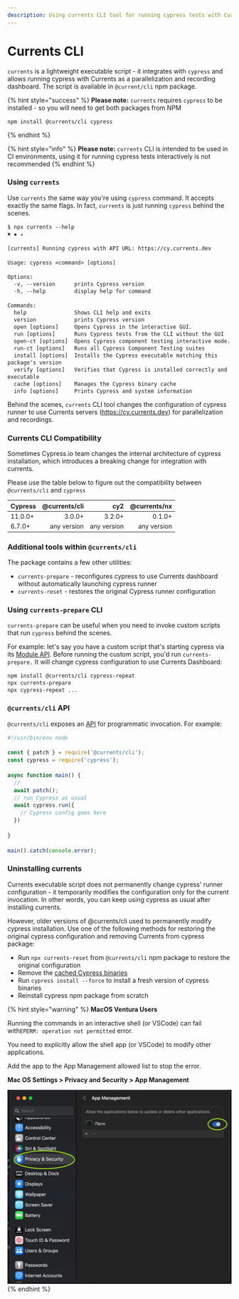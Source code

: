 ```yaml
---
description: Using currents CLI tool for running cypress tests with Currents dashboard
---
```


# Currents CLI

`currents` is a lightweight executable script - it integrates with `cypress` and allows running cypress with Currents as a parallelization and recording dashboard. The script is available in `@current/cli` npm package.

{% hint style="success" %}
**Please note:** `currents` requires `cypress` to be installed - so you will need to get both packages from NPM

```
npm install @currents/cli cypress
```
{% endhint %}

{% hint style="info" %}
**Please note:** `currents` CLI is intended to be used in CI environments, using it for running cypress tests interactively is not recommended&#x20;
{% endhint %}

### Using `currents`

Use `currents` the same way you're using `cypress` command. It accepts exactly the same flags. In fact, `currents` is just running `cypress` behind the scenes.

```
$ npx currents --help                                                                             ✖ ✹ ✭

[currents] Running cypress with API URL: https://cy.currents.dev

Usage: cypress <command> [options]

Options:
  -v, --version      prints Cypress version
  -h, --help         display help for command

Commands:
  help               Shows CLI help and exits
  version            prints Cypress version
  open [options]     Opens Cypress in the interactive GUI.
  run [options]      Runs Cypress tests from the CLI without the GUI
  open-ct [options]  Opens Cypress component testing interactive mode.
  run-ct [options]   Runs all Cypress Component Testing suites
  install [options]  Installs the Cypress executable matching this package's version
  verify [options]   Verifies that Cypress is installed correctly and executable
  cache [options]    Manages the Cypress binary cache
  info [options]     Prints Cypress and system information
```

Behind the scenes, `currents` CLI tool changes the configuration of cypress runner to use Currents servers (https://cy.currents.dev) for parallelization and recordings.

### Currents CLI Compatibility

Sometimes Cypress.io team changes the internal architecture of cypress installation, which introduces a breaking change for integration with currents.&#x20;

Please use the table below to figure out the compatibility between `@currents/cli` and `cypress`

| Cypress | @currents/cli |         cy2 | @currents/nx |
| ------- | ------------: | ----------: | -----------: |
| 11.0.0+ |        3.0.0+ |      3.2.0+ |       0.1.0+ |
| 6.7.0+  |   any version | any version |  any version |

### Additional tools within `@currents/cli`

The package contains a few other utilities:

* `currents-prepare` - reconfigures cypress to use Currents dashboard without automatically launching cypress runner
* `currents-reset` - restores the original Cypress runner configuration

### Using `currents-prepare` CLI

`currents-prepare` can be useful when you need to invoke custom scripts that run `cypress` behind the scenes.&#x20;

For example: let's say you have a custom script that's starting cypress via its [Module API](https://docs.cypress.io/guides/guides/module-api). Before running the custom script, you'd run `currents-prepare.` It will change cypress configuration to use Currents Dashboard:

```
npm install @currents/cli cypress-repeat
npx currents-prepare
npx cypress-repeat ...
```

### `@currents/cli` API

`@currents/cli` exposes an [API](https://github.com/currents-dev/cli#example-api-usage) for programmatic invocation. For example:

```javascript
#!/usr/bin/env node

const { patch } = require('@currents/cli');
const cypress = require('cypress');

async function main() {
  // 
  await patch();
  // run Cypress as usual
  await cypress.run({
    // Cypress config goes here
  })
  
}

main().catch(console.error);
```

### Uninstalling currents

Currents executable script does not permanently change cypress' runner configuration - it temporarily modifies the configuration only for the current invocation. In other words, you can keep using cypress as usual after installing currents.

However, older versions of @currents/cli used to permanently modify cypress installation. Use one of the following methods for restoring the original cypress configuration and removing Currents from cypress package:

* Run `npx currents-reset`  from `@currents/cli` npm package to restore the original configuration
* Remove the [cached Cypress binaries](https://docs.cypress.io/guides/references/advanced-installation#Binary-cache)
* Run `cypress install --force` to install a fresh version of cypress binaries
* Reinstall cypress npm package from scratch

{% hint style="warning" %}
**MacOS Ventura Users**

Running the commands in an interactive shell (or VSCode) can fail with`EPERM: operation not permitted` error.

You need to explicitly allow the shell app (or VSCode) to modify other applications.

Add the app to the App Management allowed list to stop the error.

**Mac OS Settings > Privacy and Security > App Management**

****![](<../.gitbook/assets/CleanShot 2022-11-03 at 00.04.10@2x.png>)****
{% endhint %}
